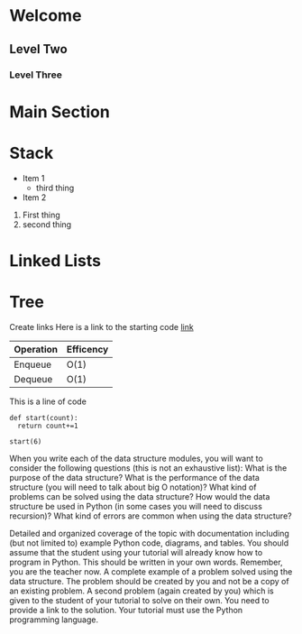 # Welcome
## Level Two
### Level Three


# Main Section
# Stack
- Item 1
  - third thing
- Item 2
1. First thing
2. second thing

# Linked Lists
# Tree

Create links
Here is a link to the starting code [link](0-welcome.md)


Operation       | Efficency
----------------|-----------
Enqueue         | O(1)
Dequeue         | O(1)

This is a line of code
```
def start(count):
  return count+=1
  
start(6)

```

When you write each of the data structure modules, you will want to consider the following questions (this is not an exhaustive list):
What is the purpose of the data structure?
What is the performance of the data structure (you will need to talk about big O notation)?
What kind of problems can be solved using the data structure?
How would the data structure be used in Python (in some cases you will need to discuss recursion)?
What kind of errors are common when using the data structure?

Detailed and organized coverage of the topic with documentation including (but not limited to) example Python code, diagrams, and tables. You should assume that the student using your tutorial will already know how to program in Python. This should be written in your own words. Remember, you are the teacher now.
A complete example of a problem solved using the data structure. The problem should be created by you and not be a copy of an existing problem.
A second problem (again created by you) which is given to the student of your tutorial to solve on their own. You need to provide a link to the solution.
Your tutorial must use the Python programming language.
